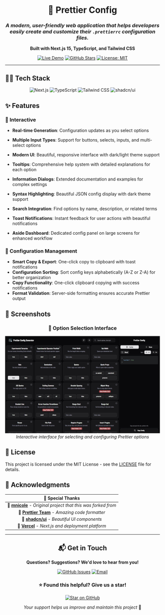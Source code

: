<div align="center">

# 🎨 Prettier Config

### _A modern, user-friendly web application that helps developers easily create and customize their `.prettierrc` configuration files._

**Built with Next.js 15, TypeScript, and Tailwind CSS**

[![Live Demo](https://img.shields.io/badge/🌐_Live_Demo-prettier--config--.dev-blue?style=for-the-badge)](https://prettier-config.dev/)
[![GitHub Stars](https://img.shields.io/github/stars/NooobtimeX/prettier-config.dev?style=for-the-badge&logo=github)](https://github.com/NooobtimeX/prettier-config.dev)
[![License: MIT](https://img.shields.io/badge/License-MIT-yellow.svg?style=for-the-badge)](https://opensource.org/licenses/MIT)

</div>

---

## 🧑‍💻 Tech Stack

<div align="center">

![Next.js](https://img.shields.io/badge/Next.js_15-000000?style=for-the-badge&logo=next.js&logoColor=white)
![TypeScript](https://img.shields.io/badge/TypeScript-007ACC?style=for-the-badge&logo=typescript&logoColor=white)
![Tailwind CSS](https://img.shields.io/badge/Tailwind_CSS-38B2AC?style=for-the-badge&logo=tailwind-css&logoColor=white)
![shadcn/ui](https://img.shields.io/badge/shadcn%2Fui-000000?style=for-the-badge&logo=shadcnui&logoColor=white)

</div>

## ✨ Features

### 🚀 **Interactive**

- **Real-time Generation**: Configuration updates as you select options
- **Multiple Input Types**: Support for buttons, selects, inputs, and multi-select options
- **Modern UI**: Beautiful, responsive interface with dark/light theme support
- **Tooltips**: Comprehensive help system with detailed explanations for each option
- **Information Dialogs**: Extended documentation and examples for complex settings
- **Syntax Highlighting**: Beautiful JSON config display with dark theme support
- **Search Integration**: Find options by name, description, or related terms
- **Toast Notifications**: Instant feedback for user actions with beautiful notifications

- **Aside Dashboard**: Dedicated config panel on large screens for enhanced workflow

### 📐 **Configuration Management**

- **Smart Copy & Export**: One-click copy to clipboard with toast notifications
- **Configuration Sorting**: Sort config keys alphabetically (A-Z or Z-A) for better organization
- **Copy Functionality**: One-click clipboard copying with success notifications
- **Format Validation**: Server-side formatting ensures accurate Prettier output

## 📸 Screenshots

<div align="center">

### 🎯 Option Selection Interface

![Option Selection](./public/Screenshots/Config.jpeg)
_Interactive interface for selecting and configuring Prettier options_

</div>

## 📄 License

This project is licensed under the MIT License - see the [LICENSE](LICENSE) file for details.

## 🙏 Acknowledgments

<div align="center">

|                                              🎉 **Special Thanks**                                              |
| :-------------------------------------------------------------------------------------------------------------: |
| 🌟 [**mnicole**](https://github.com/mnicole/prettier-config.dev) - _Original project that this was forked from_ |
|                     💎 [**Prettier Team**](https://prettier.io/) - _Amazing code formatter_                     |
|                     🎨 [**shadcn/ui**](https://ui.shadcn.com/) - _Beautiful UI components_                      |
|                    🚀 [**Vercel**](https://vercel.com/) - _Next.js and deployment platform_                     |

</div>

---

<div align="center">

## 📬 Get in Touch

**Questions? Suggestions? We'd love to hear from you!**

[![GitHub Issues](https://img.shields.io/badge/🐛_Issues-GitHub-red?style=for-the-badge)](https://github.com/NooobtimeX/prettier-config/issues)
[![Email](https://img.shields.io/badge/📧_Email-nooobtimex@gmail.com-blue?style=for-the-badge)](mailto:nooobtimex@gmail.com)

### ⭐ **Found this helpful? Give us a star!**

[![Star on GitHub](https://img.shields.io/github/stars/NooobtimeX/prettier-config.dev?style=social)](https://github.com/NooobtimeX/prettier-config.dev)

_Your support helps us improve and maintain this project_ 💖

</div>
